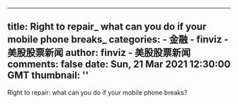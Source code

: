
---
title: Right to repair_ what can you do if your mobile phone breaks_
categories: 
    - 金融
    - finviz - 美股股票新闻
author: finviz - 美股股票新闻
comments: false
date: Sun, 21 Mar 2021 12:30:00 GMT
thumbnail: ''
---

<div>   
Right to repair: what can you do if your mobile phone breaks?  
</div>
            